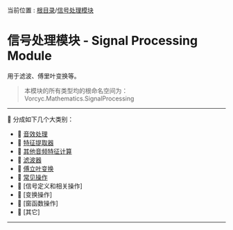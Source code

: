 ﻿
当前位置 : [根目录](README.md)/[信号处理模块](Module_SignalProcessing.md)

# 信号处理模块 - Signal Processing Module

用于滤波、傅里叶变换等。  


> 本模块的所有类型均的根命名空间为：Vorcyc.Mathematics.SignalProcessing

---

:ledger: 分成如下几个大类别：
- :bookmark: [音效处理](Module_SignalProcessing_Effects.md)
- :bookmark: [特征提取器](Module_SignalProcessing_FeatureExtractors.md)
- :bookmark: [其他音频特征计算](Module_SignalProcessing_Features.md)
- :bookmark: [滤波器](Module_SignalProcessing_Filters.md)
- :bookmark: [傅立叶变换](Module_SignalProcessing_Fourier.md)
- :bookmark: [常见操作](Module_SignalProcessing_Operations.md)
- :bookmark: [信号定义和相关操作]
- :bookmark: [变换操作]
- :bookmark: [窗函数操作]
- :bookmark: [其它]

---
